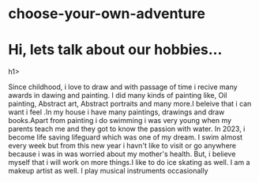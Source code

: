 # choose-your-own-adventure
<h1>Hi, lets talk about our hobbies...</h1>h1>
<p>Since childhood, i love to draw and with passage of time i recive many awards in dawing and painting. I did many kinds of painting like, Oil painting, Abstract art, Abstract portraits and many more.I beleive that i can want i feel .In my house i have many paintings, drawings and draw books.Apart from painting i do swimming i was very young when my parents teach me and they got to know the passion with water. In 2023, i become life saving lifeguard which was one of my dream. I swim almost every week but from this new year i havn't like to visit or go anywhere because i was in was worried about my mother's health. But, i believe myself that i will work on more things.I like to do ice skating as well. I am a makeup artist as well. I play musical instruments occasionally</p>

